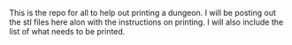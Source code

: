 This is the repo  for all to help out printing a dungeon. I will be posting out the stl files here alon with the instructions on printing. I will also include the list of what needs to be printed.
